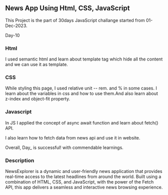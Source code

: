 ## News App Using Html, CSS, JavaScript

This Project is the part of 30days JavaScript challange started from 01-Dec-2023.

Day-10

### Html

I used semantic html and learn about template tag which hide all the content and we can use it as template.

### CSS

While styling this page, I used relative unit -- rem. and % in some cases.
I learn about the variables in css and how to use them.And also learn about z-index and object-fit property.

### Javascript

In JS I applied the concept of async await function and learn about fetch() API.

I also learn how to fetch data from news api and use it in website.

Overall, Day_ is successful! with commendable learnings.

### Description
NewsExplorer is a dynamic and user-friendly news application that provides real-time access to the latest headlines from around the world. Built using a combination of HTML, CSS, and JavaScript, with the power of the Fetch API, this app delivers a seamless and interactive news browsing experience.